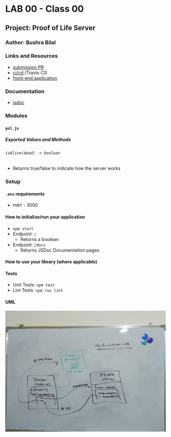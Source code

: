 # LAB 00 - Class 00

## Project: Proof of Life Server

### Author: Bushra Bilal

### Links and Resources

- [submission PR](https://github.com/bushra-401-advanced-javascript/lab-00/pull/1)
- [ci/cd](https://travis-ci.com/github/bushra-401-advanced-javascript/lab-00/builds/165244364) (Travis-CI)
- [front-end application](https://bushrabilal-401-lab-00.herokuapp.com)

### Documentation

- [jsdoc](https://bushrabilal-401-lab-00.herokuapp.com/docs/)

### Modules

#### `pol.js`

##### Exported Values and Methods

###### `isAlive(dead) -> boolean`
  - Returns true/false to indicate how the server works

### Setup

#### `.env` requirements 

- `PORT` - 3000

#### How to initialize/run your application 

- `npm start`
- Endpoint: `/`
  - Returns a boolean
- Endpoint: `/docs`
  - Returns JSDoc Documentation pages

#### How to use your library (where applicable)

#### Tests

- Unit Tests: `npm test`
- Lint Tests: `npm run lint`

#### UML

![UML Diagram](lab00-uml.jpg)
